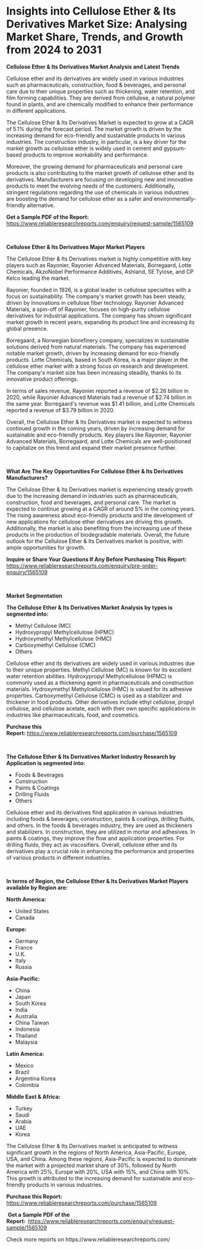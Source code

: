 <p><h1>Insights into Cellulose Ether & Its Derivatives Market Size: Analysing Market Share, Trends, and Growth from 2024 to 2031</h1></p><p><strong>Cellulose Ether & Its Derivatives Market Analysis and Latest Trends</strong></p>
<p><p>Cellulose ether and its derivatives are widely used in various industries such as pharmaceuticals, construction, food & beverages, and personal care due to their unique properties such as thickening, water retention, and film forming capabilities. They are derived from cellulose, a natural polymer found in plants, and are chemically modified to enhance their performance in different applications.</p><p>The Cellulose Ether & Its Derivatives Market is expected to grow at a CAGR of 5.1% during the forecast period. The market growth is driven by the increasing demand for eco-friendly and sustainable products in various industries. The construction industry, in particular, is a key driver for the market growth as cellulose ether is widely used in cement and gypsum-based products to improve workability and performance.</p><p>Moreover, the growing demand for pharmaceuticals and personal care products is also contributing to the market growth of cellulose ether and its derivatives. Manufacturers are focusing on developing new and innovative products to meet the evolving needs of the customers. Additionally, stringent regulations regarding the use of chemicals in various industries are boosting the demand for cellulose ether as a safer and environmentally-friendly alternative.</p></p>
<p><strong>Get a Sample PDF of the Report:&nbsp;</strong> <a href="https://www.reliableresearchreports.com/enquiry/request-sample/1565109">https://www.reliableresearchreports.com/enquiry/request-sample/1565109</a></p>
<p>&nbsp;</p>
<p><strong>Cellulose Ether & Its Derivatives Major Market Players</strong></p>
<p><p>The Cellulose Ether & Its Derivatives market is highly competitive with key players such as Rayonier, Rayonier Advanced Materials, Borregaard, Lotte Chemicals, AkzoNobel Performance Additives, Ashland, SE Tylose, and CP Kelco leading the market. </p><p>Rayonier, founded in 1926, is a global leader in cellulose specialties with a focus on sustainability. The company's market growth has been steady, driven by innovations in cellulose fiber technology. Rayonier Advanced Materials, a spin-off of Rayonier, focuses on high-purity cellulose derivatives for industrial applications. The company has shown significant market growth in recent years, expanding its product line and increasing its global presence.</p><p>Borregaard, a Norwegian biorefinery company, specializes in sustainable solutions derived from natural materials. The company has experienced notable market growth, driven by increasing demand for eco-friendly products. Lotte Chemicals, based in South Korea, is a major player in the cellulose ether market with a strong focus on research and development. The company's market size has been increasing steadily, thanks to its innovative product offerings.</p><p>In terms of sales revenue, Rayonier reported a revenue of $2.26 billion in 2020, while Rayonier Advanced Materials had a revenue of $2.74 billion in the same year. Borregaard's revenue was $1.41 billion, and Lotte Chemicals reported a revenue of $3.79 billion in 2020.</p><p>Overall, the Cellulose Ether & Its Derivatives market is expected to witness continued growth in the coming years, driven by increasing demand for sustainable and eco-friendly products. Key players like Rayonier, Rayonier Advanced Materials, Borregaard, and Lotte Chemicals are well-positioned to capitalize on this trend and expand their market presence further.</p></p>
<p>&nbsp;</p>
<p><strong>What Are The Key Opportunities For Cellulose Ether & Its Derivatives Manufacturers?</strong></p>
<p><p>The Cellulose Ether & Its Derivatives market is experiencing steady growth due to the increasing demand in industries such as pharmaceuticals, construction, food and beverages, and personal care. The market is expected to continue growing at a CAGR of around 5% in the coming years. The rising awareness about eco-friendly products and the development of new applications for cellulose ether derivatives are driving this growth. Additionally, the market is also benefiting from the increasing use of these products in the production of biodegradable materials. Overall, the future outlook for the Cellulose Ether & Its Derivatives market is positive, with ample opportunities for growth.</p></p>
<p><strong>Inquire or Share Your Questions If Any Before Purchasing This Report:</strong> <a href="https://www.reliableresearchreports.com/enquiry/pre-order-enquiry/1565109">https://www.reliableresearchreports.com/enquiry/pre-order-enquiry/1565109</a></p>
<p>&nbsp;</p>
<p><strong>Market Segmentation</strong></p>
<p><strong>The Cellulose Ether & Its Derivatives Market Analysis by types is segmented into:</strong></p>
<p><ul><li>Methyl Cellulose (MC)</li><li>Hydroxypropyl Methylcellulose (HPMC)</li><li>Hydroxymethyl Methylcellulose (HMC)</li><li>Carboxymethyl Cellulose (CMC)</li><li>Others</li></ul></p>
<p><p>Cellulose ether and its derivatives are widely used in various industries due to their unique properties. Methyl Cellulose (MC) is known for its excellent water retention abilities. Hydroxypropyl Methylcellulose (HPMC) is commonly used as a thickening agent in pharmaceuticals and construction materials. Hydroxymethyl Methylcellulose (HMC) is valued for its adhesive properties. Carboxymethyl Cellulose (CMC) is used as a stabilizer and thickener in food products. Other derivatives include ethyl cellulose, propyl cellulose, and cellulose acetate, each with their own specific applications in industries like pharmaceuticals, food, and cosmetics.</p></p>
<p><strong>Purchase this Report:&nbsp;</strong><a href="https://www.reliableresearchreports.com/purchase/1565109">https://www.reliableresearchreports.com/purchase/1565109</a></p>
<p>&nbsp;</p>
<p><strong>The Cellulose Ether & Its Derivatives Market Industry Research by Application is segmented into:</strong></p>
<p><ul><li>Foods & Beverages</li><li>Construction</li><li>Paints & Coatings</li><li>Drilling Fluids</li><li>Others</li></ul></p>
<p><p>Cellulose ether and its derivatives find application in various industries including foods & beverages, construction, paints & coatings, drilling fluids, and others. In the foods & beverages industry, they are used as thickeners and stabilizers. In construction, they are utilized in mortar and adhesives. In paints & coatings, they improve the flow and application properties. For drilling fluids, they act as viscosifiers. Overall, cellulose ether and its derivatives play a crucial role in enhancing the performance and properties of various products in different industries.</p></p>
<p>&nbsp;</p>
<p><strong>In terms of Region, the Cellulose Ether & Its Derivatives Market Players available by Region are:</strong></p>
<p>
    <p> <strong> North America: </strong>
        <ul>
            <li>United States</li>
            <li>Canada</li>
        </ul>
        </p> 
    <p> <strong> Europe: </strong>
        <ul>
            <li>Germany</li>
            <li>France</li>
            <li>U.K.</li>
            <li>Italy</li>
            <li>Russia</li>
        </ul>
        </p> 
    <p> <strong> Asia-Pacific: </strong>
        <ul>
            <li>China</li>
            <li>Japan</li>
            <li>South Korea</li>
            <li>India</li>
            <li>Australia</li>
            <li>China Taiwan</li>
            <li>Indonesia</li>
            <li>Thailand</li>
            <li>Malaysia</li>
        </ul>
        </p> 
    <p> <strong> Latin America: </strong>
        <ul>
            <li>Mexico</li>
            <li>Brazil</li>
            <li>Argentina Korea</li>
            <li>Colombia</li>
        </ul>
        </p> 
    <p> <strong> Middle East & Africa: </strong>
        <ul>
            <li>Turkey</li>
            <li>Saudi</li>
            <li>Arabia</li>
            <li>UAE</li>
            <li>Korea</li>
        </ul>
    </p>
    </p>
<p><p>The Cellulose Ether & Its Derivatives market is anticipated to witness significant growth in the regions of North America, Asia-Pacific, Europe, USA, and China. Among these regions, Asia-Pacific is expected to dominate the market with a projected market share of 30%, followed by North America with 25%, Europe with 20%, USA with 15%, and China with 10%. This growth is attributed to the increasing demand for sustainable and eco-friendly products in various industries.</p></p>
<p><strong>Purchase this Report: </strong><a href="https://www.reliableresearchreports.com/purchase/1565109">https://www.reliableresearchreports.com/purchase/1565109</a></p>
<p>&nbsp;<strong>Get a Sample PDF of the Report:&nbsp;&nbsp;</strong><a href="https://www.reliableresearchreports.com/enquiry/request-sample/1565109">https://www.reliableresearchreports.com/enquiry/request-sample/1565109</a></p>
<p><strong></strong></p>
<p>Check more reports on https://www.reliableresearchreports.com/</p>